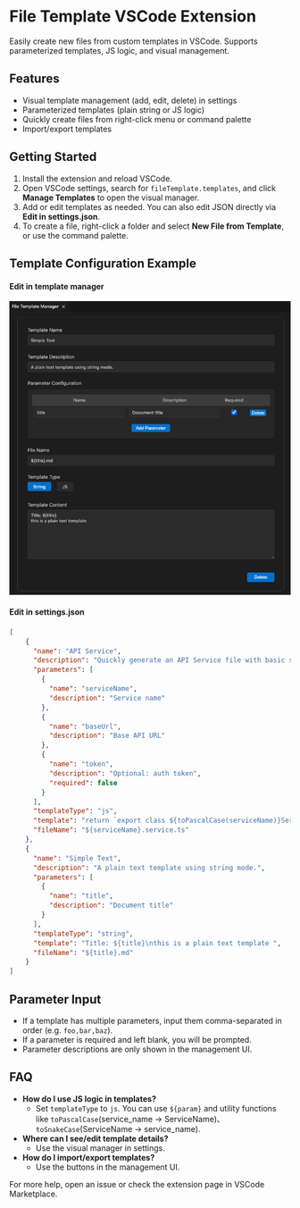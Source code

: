 # File Template VSCode Extension

Easily create new files from custom templates in VSCode. Supports parameterized templates, JS logic, and visual management.

## Features
- Visual template management (add, edit, delete) in settings
- Parameterized templates (plain string or JS logic)
- Quickly create files from right-click menu or command palette
- Import/export templates

## Getting Started
1. Install the extension and reload VSCode.
2. Open VSCode settings, search for `fileTemplate.templates`, and click **Manage Templates** to open the visual manager.
3. Add or edit templates as needed. You can also edit JSON directly via **Edit in settings.json**.
4. To create a file, right-click a folder and select **New File from Template**, or use the command palette.

## Template Configuration Example

#### Edit in template manager
![alt text](./template_example.png)

#### Edit in settings.json

```json
[
    {
      "name": "API Service",
      "description": "Quickly generate an API Service file with basic structure",
      "parameters": [
        {
          "name": "serviceName",
          "description": "Service name"
        },
        {
          "name": "baseUrl",
          "description": "Base API URL"
        },
        {
          "name": "token",
          "description": "Optional: auth token",
          "required": false
        }
      ],
      "templateType": "js",
      "template": "return `export class ${toPascalCase(serviceName)}Service {\n       baseUrl = '${baseUrl}';\n       token = '${token}';\n}`",
      "fileName": "${serviceName}.service.ts"
    },
    {
      "name": "Simple Text",
      "description": "A plain text template using string mode.",
      "parameters": [
        {
          "name": "title",
          "description": "Document title"
        }
      ],
      "templateType": "string",
      "template": "Title: ${title}\nthis is a plain text template ",
      "fileName": "${title}.md"
    }
]
```

## Parameter Input
- If a template has multiple parameters, input them comma-separated in order (e.g. `foo,bar,baz`).
- If a parameter is required and left blank, you will be prompted.
- Parameter descriptions are only shown in the management UI.

## FAQ
- **How do I use JS logic in templates?**
  - Set `templateType` to `js`. You can use `${param}` and utility functions like `toPascalCase`(service_name -> ServiceName)、`toSnakeCase`(ServiceName -> service_name).
- **Where can I see/edit template details?**
  - Use the visual manager in settings.
- **How do I import/export templates?**
  - Use the buttons in the management UI.

For more help, open an issue or check the extension page in VSCode Marketplace. 